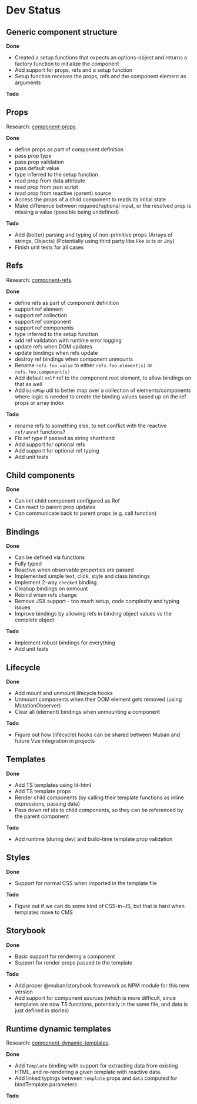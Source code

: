 # Dev Status

## Generic component structure

**Done**
+ Created a setup functions that expects an options-object and returns a factory function to
 initialize the component
+ Add support for props, refs and a setup function
+ Setup function receives the props, refs and the component element as arguments

**Todo**

## Props

Research: [component-props](./docs/component-props.md).

**Done**
+ define props as part of component definition
+ pass prop type
+ pass prop validation
+ pass default value
+ type inferred to the setup function
+ read prop from data attribute
+ read prop from json script
+ read prop from reactive (parent) source
+ Access the props of a child component to reads its initial state
+ Make difference between required/optional input, or the resolved prop is missing a value
  (possible being undefined)

**Todo**
- Add (better) parsing and typing of non-primitive props (Arrays of strings, Objects) (Potentially
  using third party libs like io.ts or Joy)
- Finish unit tests for all cases

## Refs

Research: [component-refs](./docs/component-refs.md).

**Done**
+ define refs as part of component definition
+ support ref element
+ support ref collection
+ support ref component
+ support ref components
+ type inferred to the setup function
+ add ref validation with runtime error logging
+ update refs when DOM updates
+ update bindings when refs update
+ destroy ref bindings when component unmounts
+ Rename `refs.foo.value` to either `refs.foo.element(s)` or `refs.foo.component(s)`
+ Add default `self` ref to the component root element, to allow bindings on that as well
+ Add `bindMap` util to better map over a collection of elements/components where logic is needed
  to create the binding values based up on the ref props or array index

**Todo**
- rename refs to something else, to not conflict with the reactive `ref/unref` functions?
- Fix ref type if passed as string shorthand
- Add support for optional refs
- Add support for optional ref typing
- Add unit tests


## Child components

**Done**
+ Can init child component configured as Ref
+ Can react to parent prop updates
+ Can communicate back to parent props (e.g. call function)

## Bindings

**Done**
+ Can be defined via functions
+ Fully typed
+ Reactive when observable properties are passed
+ Implemented simple text, click, style and class bindings
+ Implement 2-way `checked` binding
+ Cleanup bindings on onmount
+ Rebind when refs change
+ Remove JSX support - too much setup, code complexity and typing issues
+ Improve bindings by allowing refs in binding object values vs the complete object

**Todo**
- Implement robust bindings for everything
- Add unit tests

## Lifecycle

**Done**
+ Add mount and unmount lifecycle hooks
+ Unmount components when their DOM element gets removed (using MutationObserver)
+ Clear all (element) bindings when unmounting a component

**Todo**
- Figure out how (lifecycle) hooks can be shared between Muban and future Vue integration in
 projects 

## Templates

**Done**
+ Add TS templates using lit-html
+ Add TS template props
+ Render child components (by calling their template functions as inline expressions, passing data)
+ Pass down ref ids to child components, so they can be referenced by the parent component

**Todo**
- Add runtime (during dev) and build-time template prop validation


## Styles

**Done**
+ Support for normal CSS when imported in the template file

**Todo**
- Figure out if we can do some kind of CSS-in-JS, but that is hard when templates move to CMS

## Storybook

**Done**
+ Basic support for rendering a component
+ Support for render props passed to the template

**Todo**
- Add proper @muban/storybook framework as NPM module for this new version
- Add support for component sources (which is more difficult, since templates are now TS
 functions, potentially in the same file, and data is just defined in stories)

## Runtime dynamic templates

Research: [component-dynamic-templates](./docs/component-dynamic-templates.md).

**Done**
+ Add `Template` binding with support for extracting data from existing HTML, and re-rendering
  a given template with reactive data.
+ Add linked typings between `template` props and `data` computed for bindTemplate parameters

**Todo**
